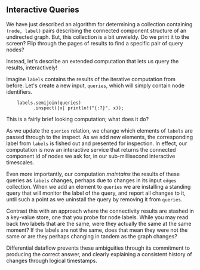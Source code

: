 ## Interactive Queries

We have just described an algorithm for determining a collection containing `(node, label)` pairs describing the connected component structure of an undirected graph. But, this collection is a bit unwieldy. Do we print it to the screen? Flip through the pages of results to find a specific pair of query nodes?

Instead, let's describe an extended computation that lets us query the results, interactively!

Imagine `labels` contains the results of the iterative computation from before. Let's create a new input, `queries`, which will simply contain node identifiers.

```rust,ignore
    labels.semijoin(queries)
          .inspect(|x| println!("{:?}", x));
```

This is a fairly brief looking computation; what does it do?

As we update the `queries` relation, we change which elements of `labels` are passed through to the inspect. As we add new elements, the corresponding label from `labels` is fished out and presented for inspection. In effect, our computation is now an interactive service that returns the connected component id of nodes we ask for, in our sub-millisecond interactive timescales.

Even more importantly, our computation *maintains* the results of these queries as `labels` changes, perhaps due to changes in its input `edges` collection. When we add an element to `queries` we are installing a standing query that will monitor the label of the query, and report all changes to it, until such a point as we uninstall the query by removing it from `queries`.

Contrast this with an approach where the connectivity results are stashed in a key-value store, one that you probe for node labels. While you may read back two labels that are the same, were they actually the same at the same moment? If the labels are not the same, does that mean they were not the same or are they perhaps changing in tandem as the graph changes?

Differential dataflow prevents these ambiguities through its commitment to producing the correct answer, and clearly explaining a consistent history of changes through logical timestamps.
